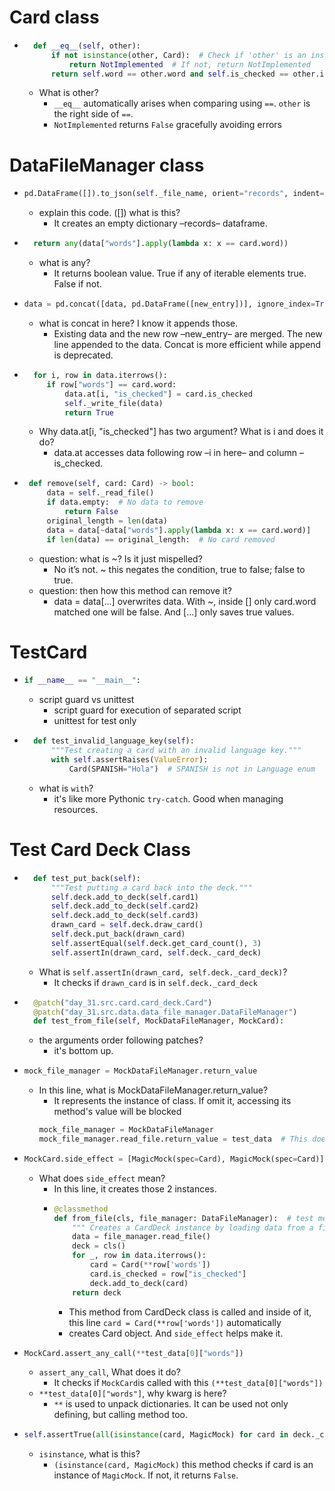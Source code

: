 # Card class
- ```python
    def __eq__(self, other):
        if not isinstance(other, Card):  # Check if 'other' is an instance of Card
            return NotImplemented  # If not, return NotImplemented
        return self.word == other.word and self.is_checked == other.is_checked
  ```
  - What is other?
    - `__eq__` automatically arises when comparing using `==`. `other` is the right side of `==`. 
    - `NotImplemented` returns `False` gracefully avoiding errors 

# DataFileManager class
-   ```python
    pd.DataFrame([]).to_json(self._file_name, orient="records", indent=4)
    ```
    - explain this code. ([]) what is this?
      - It creates an empty dictionary –records– dataframe.

- ```python
    return any(data["words"].apply(lambda x: x == card.word))
    ```
    - what is any?
        - It returns boolean value. True if any of iterable elements true. False if not.

- ```python
  data = pd.concat([data, pd.DataFrame([new_entry])], ignore_index=True)
  ```
  - what is concat in here? I know it appends those.
    - Existing data and the new row –new_entry– are merged. The new line appended to the data. 
    Concat is more efficient while append is deprecated.

- ```python
    for i, row in data.iterrows():
       if row["words"] == card.word:
           data.at[i, "is_checked"] = card.is_checked
           self._write_file(data)
           return True
    ``` 
  - Why data.at[i, "is_checked"]  has two argument? What is i and does it do?
    - data.at accesses data following row –i in here– and column –is_checked.

- ```python
   def remove(self, card: Card) -> bool:
       data = self._read_file()
       if data.empty:  # No data to remove
           return False
       original_length = len(data)
       data = data[~data["words"].apply(lambda x: x == card.word)]
       if len(data) == original_length:  # No card removed
   ```
  - question: what is ~? Is it just mispelled?
    - No it’s not. ~ this negates the condition, true to false; false to true. 
  - question: then how this method can remove it?
    - data = data[...] overwrites data. With ~, inside [] only card.word matched one will be false. And [...] only saves true values.

# TestCard
- ```python
  if __name__ == "__main__":
  ```
  - script guard vs unittest
    - script guard for execution of separated script
    - unittest for test only
- ```python
    def test_invalid_language_key(self):
        """Test creating a card with an invalid language key."""
        with self.assertRaises(ValueError):
            Card(SPANISH="Hola")  # SPANISH is not in Language enum
  ```
  - what is `with`?
    - it's like more Pythonic `try-catch`. Good when managing resources.

# Test Card Deck Class
- ```python
    def test_put_back(self):
        """Test putting a card back into the deck."""
        self.deck.add_to_deck(self.card1)
        self.deck.add_to_deck(self.card2)
        self.deck.add_to_deck(self.card3)
        drawn_card = self.deck.draw_card()
        self.deck.put_back(drawn_card)
        self.assertEqual(self.deck.get_card_count(), 3)
        self.assertIn(drawn_card, self.deck._card_deck)
  ```
  - What is `self.assertIn(drawn_card, self.deck._card_deck)`?
    - It checks if `drawn_card` is in `self.deck._card_deck`
- ```python
    @patch("day_31.src.card.card_deck.Card")
    @patch("day_31.src.data.data_file_manager.DataFileManager")
    def test_from_file(self, MockDataFileManager, MockCard):
  ```
  - the arguments order following patches?
    - it's bottom up.
- ```python
  mock_file_manager = MockDataFileManager.return_value
  ```
  - In this line, what is MockDataFileManager.return_value?
    - It represents the instance of class. If omit it, accessing its method's value will be blocked
    ``` python
    mock_file_manager = MockDataFileManager
    mock_file_manager.read_file.return_value = test_data  # This doesn't work as expected
    ```
- ```python
  MockCard.side_effect = [MagicMock(spec=Card), MagicMock(spec=Card)]
  ```
  - What does `side_effect` mean?
    - In this line, it creates those 2 instances. 
    - ```python
      @classmethod
      def from_file(cls, file_manager: DataFileManager):  # test method didn't catch the class importing error
          """ Creates a CardDeck instance by loading data from a file. """
          data = file_manager.read_file()
          deck = cls()
          for _, row in data.iterrows():
              card = Card(**row['words'])
              card.is_checked = row["is_checked"]
              deck.add_to_deck(card)
          return deck
      ```
      - This method from CardDeck class is called and inside of it, this line `card = Card(**row['words'])` automatically
      - creates Card object. And `side_effect` helps make it.
- ```python
  MockCard.assert_any_call(**test_data[0]["words"])
  ```
  - `assert_any_call`, What does it do?
    - It checks if `MockCard`is called with this `(**test_data[0]["words"])`  
  - `**test_data[0]["words"]`, why kwarg is here?
    - `**` is used to unpack dictionaries. It can be used not only defining, but calling method too.
- ```python
  self.assertTrue(all(isinstance(card, MagicMock) for card in deck._card_deck))
  ```
  - `isinstance`, what is this?
    - `(isinstance(card, MagicMock)` this method checks if card is an instance of `MagicMock`. If not, it returns `False`.      

